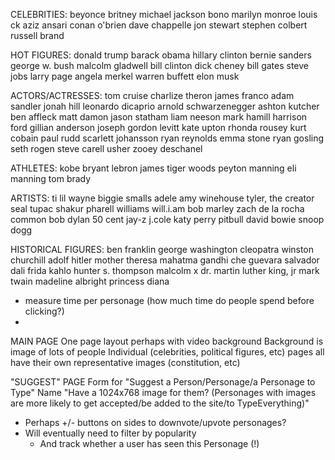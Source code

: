 CELEBRITIES:
beyonce
britney
michael jackson
bono
marilyn monroe
louis ck
aziz ansari
conan o'brien
dave chappelle
jon stewart
stephen colbert
russell brand


HOT FIGURES:
donald trump
barack obama
hillary clinton
bernie sanders
george w. bush
malcolm gladwell
bill clinton
dick cheney
bill gates
steve jobs
larry page
angela merkel
warren buffett
elon musk




ACTORS/ACTRESSES:
tom cruise
charlize theron
james franco
adam sandler
jonah hill
leonardo dicaprio
arnold schwarzenegger
ashton kutcher
ben affleck
matt damon
jason statham
liam neeson
mark hamill
harrison ford
gillian anderson
joseph gordon levitt
kate upton
rhonda rousey
kurt cobain
paul rudd
scarlett johansson
ryan reynolds
emma stone
ryan gosling
seth rogen
steve carell
usher
zooey deschanel


ATHLETES:
kobe bryant
lebron james
tiger woods
peyton manning
eli manning
tom brady



ARTISTS:
ti
lil wayne
biggie smalls
adele
amy winehouse
tyler, the creator
seal
tupac shakur
pharell williams
will.i.am
bob marley
zach de la rocha
common
bob dylan
50 cent
jay-z
j.cole
katy perry
pitbull
david bowie
snoop dogg






HISTORICAL FIGURES:
ben franklin
george washington
cleopatra
winston churchill
adolf hitler
mother theresa
mahatma gandhi
che guevara
salvador dali
frida kahlo
hunter s. thompson
malcolm x
dr. martin luther king, jr
mark twain
madeline albright
princess diana




- measure time per personage (how much time do people spend before clicking?)
-



MAIN PAGE
One page layout perhaps with video background
  Background is image of lots of people
  Individual (celebrities, political figures, etc) pages all have their own representative images (constitution, etc)
  
  
"SUGGEST" PAGE
Form for "Suggest a Person/Personage/a Personage to Type"
  Name
  "Have a 1024x768 image for them? (Personages with images are more likely to get accepted/be added to the site/to TypeEverything)"
  
  
- Perhaps +/- buttons on sides to downvote/upvote personages?
- Will eventually need to filter by popularity 
  - And track whether a user has seen this Personage (!)